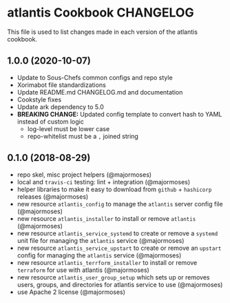 # atlantis Cookbook CHANGELOG

This file is used to list changes made in each version of the atlantis cookbook.

## 1.0.0 (2020-10-07)

- Update to Sous-Chefs common configs and repo style
- Xorimabot file standardizations
- Update README.md CHANGELOG.md and documentation
- Cookstyle fixes
- Update ark dependency to 5.0
- **BREAKING CHANGE:** Updated config template to convert hash to YAML instead of custom logic
  - log-level must be lower case
  - repo-whitelist must be a `,` joined string

## 0.1.0 (2018-08-29)

- repo skel, misc project helpers (@majormoses)
- local and `travis-ci` testing: lint + integration (@majormoses)
- helper libraries to make it easy to download from `github` + `hashicorp` releases (@majormoses)
- new resource `atlantis_config` to manage the `atlantis` server config file (@majormoses)
- new resource `atlantis_installer` to install or remove `atlantis` (@majormoses)
- new resource `atlantis_service_systemd` to create or remove a `systemd` unit file for managing the `atlantis`  service (@majormoses)
- new resource `atlantis_service_upstart` to create or remove an `upstart` config for managing the `atlantis` service (@majormoses)
- new resource `atlantis_terrform_installer` to install or remove `terraform` for use with atlantis (@majormoses)
- new resource `atlantis_user_group_setup` which sets up or removes users, groups, and directories for atlantis service to use (@majormoses)
- use Apache 2 license (@majormoses)
